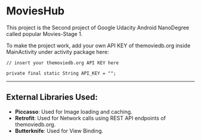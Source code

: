 # MoviesHub

This project is the Second project of Google Udacity Android NanoDegree called popular Movies-Stage 1.

To make the project work, add your own API KEY of themoviedb.org inside MainActivity under activity package here:

`// insert your themoviedb.org API KEY here`

`private final static String API_KEY = "";`


- - - -

## External Libraries Used: ##

* **Piccasso**: Used for Image loading and caching.
* **Retrofit**: Used for Network calls using REST API endpoints of themoviedb.org.
* **Butterknife**: Used for View Binding.

    
    
